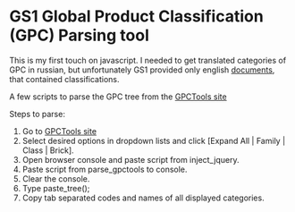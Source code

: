 GS1 Global Product Classification (GPC) Parsing tool
=============
This is my first touch on javascript. I needed to get translated categories of GPC in russian, 
but unfortunately GS1 provided only english [documents](http://www.gs1.org/gsmp/kc/gpc), that contained classifications.

A few scripts to parse the GPC tree from the [GPCTools site](http://gpctools.agena3000.fr/GS1/BROWSER/Arbo.aspx)

Steps to parse:

1. Go to [GPCTools site](http://gpctools.agena3000.fr/GS1/BROWSER/Arbo.aspx)
2. Select desired options in dropdown lists and click [Expand All | Family | Class | Brick].
3. Open browser console and paste script from inject_jquery.
4. Paste script from parse_gpctools to console.
5. Clear the console.
6. Type paste_tree();
7. Copy tab separated codes and names of all displayed categories.
